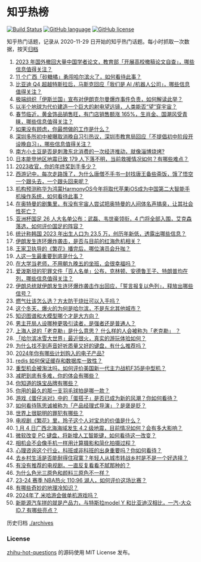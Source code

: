 # 知乎热榜
[![Build Status](https://github.com/ToWeLong/zhihu-hot-questions/workflows/CI/badge.svg)](https://github.com/ToWeLong/zhihu-hot-questions/actions)
[![GitHub language](https://img.shields.io/badge/language-golang-orange.svg)](https://golang.org/)
[![GitHub license](https://img.shields.io/github/license/ToWeLong/zhihu-hot-questions)](https://github.com/ToWeLong/zhihu-hot-questions/blob/main/LICENSE)

知乎热门话题，记录从 2020-11-29 日开始的知乎热门话题。每小时抓取一次数据，按天[归档](./archives)

<!-- BEGIN -->

1. [2023 年国外撤回大量中国学者论文，教育部「开展高校撤稿论文自查」，哪些信息值得关注？](https://www.zhihu.com/question/637994136)
1. [11 个广西「砂糖橘」勇闯哈尔滨火了，如何看待此事？](https://www.zhihu.com/question/637724173)
1. [比亚迪 Q4 超越特斯拉后，马斯克回应「我们是 AI /机器人公司」，哪些信息值得关注？](https://www.zhihu.com/question/637999766)
1. [极端组织「伊斯兰国」宣布对伊朗克尔曼爆炸事件负责，如何解读此举？](https://www.zhihu.com/question/638111087)
1. [以半个地球为代价建造一个巨大的射电望远镜，人类能否“望”穿宇宙？](https://www.zhihu.com/question/429954194)
1. [春节临近，黄金饰品销售旺，有门店销售额涨 165%，生肖金、国潮风受青睐，哪些信息值得关注？](https://www.zhihu.com/question/637939554)
1. [如果没有顾虑，你最想做的工作是什么？](https://www.zhihu.com/question/634607588)
1. [深圳多所初中被曝取消晚自习引热议，深圳市教育局回应「不提倡初中阶段开设晚自习」，哪些信息值得关注？](https://www.zhihu.com/question/637990585)
1. [南方小土豆是否是刺激东北消费的一次经济推动，就像淄博烧烤?](https://www.zhihu.com/question/637108506)
1. [日本能登地区地震已致 179 人下落不明，当前救援情况如何？有哪些难点？](https://www.zhihu.com/question/638048222)
1. [2023收官，你的年终奖到手多少？](https://www.zhihu.com/question/637086026)
1. [西游记中，每次走路饿了，为什么唐僧不手书一封找唐王备些斋饭，饿了悟空一个跟头去，一个跟头回来呢？](https://www.zhihu.com/question/631276920)
1. [机构预测称华为鸿蒙HarmonyOS今年将取代苹果iOS成为中国第二大智能手机操作系统，如何看待此事？](https://www.zhihu.com/question/637835234)
1. [在奥特曼的剧集里，有没有宇宙人尝试把奥特曼的人间体名声搞臭，让其社会性死亡？](https://www.zhihu.com/question/636418566)
1. [亚洲杯国足 26 人大名单公布：武磊、韦世豪领衔，4 门将全部入围，艾克森落选，如何评价国足的阵容？](https://www.zhihu.com/question/637962911)
1. [统计称韩国 2023 年出生人口为 23.5 万，创历年新低，透露出哪些信息？](https://www.zhihu.com/question/637791835)
1. [伊朗发生连环爆炸袭击，是否与目前的红海危机相关？](https://www.zhihu.com/question/637908955)
1. [王家卫执导的《繁花》播完后，哪位演员会升咖？](https://www.zhihu.com/question/637771493)
1. [人这一生最重要到底是什么？](https://www.zhihu.com/question/607369838)
1. [在大学当老师，不用朝九晚五的坐班，会很幸福吗？](https://www.zhihu.com/question/635303790)
1. [爱泼斯坦的犯罪文件「百人名单」公布，克林顿、安德鲁王子、特朗普均在列，哪些信息值得关注？](https://www.zhihu.com/question/637992346)
1. [伊朗总统就伊朗发生连环爆炸袭击作出回应，「誓言报复以色列」，释放出哪些信号？](https://www.zhihu.com/question/637962284)
1. [燃气灶该怎么选？方太防干烧灶可以入手吗？](https://www.zhihu.com/question/637959757)
1. [这个冬天，爆火的为何是哈尔滨，不是东北其他城市？](https://www.zhihu.com/question/637777982)
1. [知识图谱和大模型哪个才是大方向？](https://www.zhihu.com/question/611978235)
1. [男主开局人设哪种更吸引读者，是强者还是普通人？](https://www.zhihu.com/question/637551999)
1. [上海人说的「老克勒」是什么意思？ 什么样的人会被称为「老克勒」 ？](https://www.zhihu.com/question/19702605)
1. [「哈尔滨冰雪大世界」最近很火，真实的游玩体验如何？](https://www.zhihu.com/question/635937173)
1. [为什么找不到声音好听质量又好的键盘，有什么推荐吗？](https://www.zhihu.com/question/635393278)
1. [2024年你有哪些计划购入的电子产品?](https://www.zhihu.com/question/636759010)
1. [redis 如何保证缓存和数据库一致性？](https://www.zhihu.com/question/632601345)
1. [重型机会被淘汰吗，如何评价美国新一代主力战机F35是中型机？](https://www.zhihu.com/question/637600454)
1. [减肥到底有多难，你的体会有哪些？](https://www.zhihu.com/question/634632503)
1. [你知道的珠宝品牌有哪些？](https://www.zhihu.com/question/637803851)
1. [你用的最久的那一支羽毛球拍是哪一款？](https://www.zhihu.com/question/635047803)
1. [游戏《蛋仔派对》中的「蛋搭子」是否已成为新的风潮？你如何看待？](https://www.zhihu.com/question/634183012)
1. [如何看待陈思诚被称为「产品经理式导演」？是褒是贬？](https://www.zhihu.com/question/636451106)
1. [世界上很聪明的罪犯有哪些？](https://www.zhihu.com/question/303113488)
1. [电视剧《繁花》里，玲子这个人对宝总的价值是什么？](https://www.zhihu.com/question/637524857)
1. [1 月 4 日广西北海海域发生 4.2 级地震，目前情况如何？会有多大影响？](https://www.zhihu.com/question/638077508)
1. [微软改变 PC 键盘，将新增人工智能键，如何看待这一改变？](https://www.zhihu.com/question/637998972)
1. [相机会不会像手机一样用计算摄影和简化拍摄过程？](https://www.zhihu.com/question/593804570)
1. [心理咨询这个行业，科班或非科班的出身重要吗？你如何看待？](https://www.zhihu.com/question/636255983)
1. [去乡村生活是否能耐得住寂寞？年轻人从城市转战乡村是不是一个好选择？](https://www.zhihu.com/question/637820160)
1. [有没有推荐的电视剧，一直反复看看不腻那种的？](https://www.zhihu.com/question/630002646)
1. [为什么色光三原色和颜料三原色不一样？](https://www.zhihu.com/question/59001448)
1. [23-24 赛季 NBA热火 110:96 湖人，如何评价这场比赛？](https://www.zhihu.com/question/637951326)
1. [有哪些奇妙的地理冷知识？](https://www.zhihu.com/question/637301879)
1. [2024年了,米哈游会做单机游戏吗？](https://www.zhihu.com/question/637816189)
1. [新能源汽车拼的就是产品力，与特斯拉model Y 和比亚迪汉相比，一汽-大众 ID.7 有哪些亮点？](https://www.zhihu.com/question/637659502)

<!-- END -->

历史归档 [./archives](./archives)


### License
[zhihu-hot-questions](https://github.com/towelong/zhihu-hot-questions) 的源码使用 MIT License 发布。